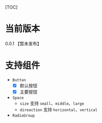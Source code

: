 [TOC]

# 当前版本
0.0.1 【暂未发布】

# 支持组件
- `Button`
  - [x] 默认按钮
  - [x] 主要按钮
- `Space`
  - `size` 支持 `small`、`middle`、`large`
  - `direaction` 支持 `horizontal`、`vertical`
- `RadioGroup`
